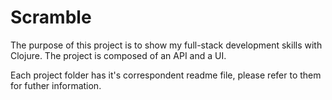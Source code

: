 # Scramble

The purpose of this project is to show my full-stack development skills with Clojure. The project is composed of an API and a UI.

Each project folder has it's correspondent readme file, please refer to them for futher information.
